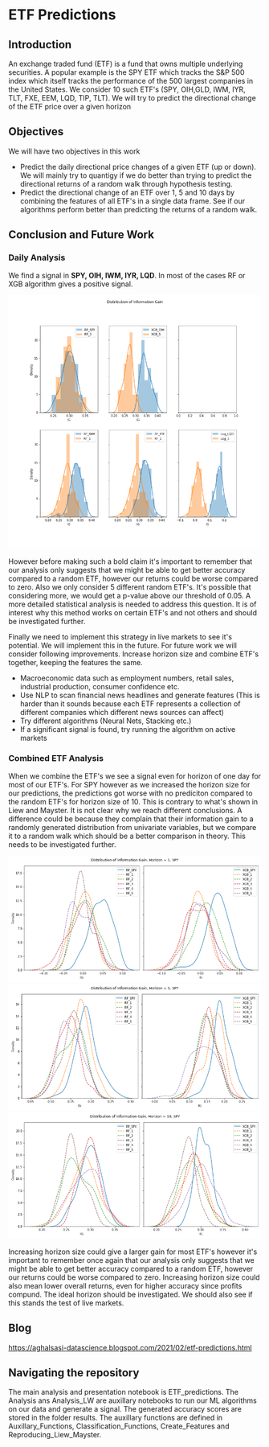 # ETF Predictions

## Introduction

An exchange traded fund (ETF) is a fund that owns multiple underlying securities. A popular example is the SPY ETF which tracks the S&P 500 index which itself tracks the performance of the 500 largest companies in the United States. We consider 10 such ETF's (SPY, OIH,GLD, IWM, IYR, TLT, FXE, EEM, LQD, TIP, TLT). We will try to predict the directional change of the ETF price over a given horizon

## Objectives

We will have two objectives in this work
 - Predict the daily directional price changes of a given ETF (up or down). We will mainly try to quantigy if we do better than trying to predict the directional returns of a random walk through hypothesis testing.
 - Predict the directional change of an ETF over 1, 5 and 10 days by combining the features of all ETF's in a single data frame. See if our algorithms perform better than predicting the returns of a random walk.


## Conclusion and Future Work

### Daily Analysis

We find a signal in **SPY, OIH, IWM, IYR, LQD**. In most of the cases RF or XGB algorithm gives a positive signal.

![Alt text](/plots/signal.png?raw=true "Signal")

However before making such a bold claim it's important to remember that our analysis only suggests that we might be able to get better accuracy compared to a random ETF, however our returns could be worse compared to zero. Also we only consider 5 different random ETF's. It's possible that considering more, we would get a p-value above our threshold of 0.05. A more detailed statistical analysis is needed to address this question. It is of interest why this method works on certain ETF's and not others and should be investigated further.

Finally we need to implement this strategy in live markets to see it's potential. We will implement this in the future. For future work we will consider following improvements.
Increase horizon size and combine ETF's together, keeping the features the same.
- Macroeconomic data such as employment numbers, retail sales, industrial production, consumer confidence etc.
- Use NLP to scan financial news headlines and generate features (This is harder than it sounds because each ETF represents a collection of different companies which different news sources can affect)
- Try different algorithms (Neural Nets, Stacking etc.)
- If a significant signal is found, try running the algorithm on active markets

### Combined ETF Analysis

When we combine the ETF's we see a signal even for horizon of one day for most of our ETF's.  For SPY however as we increased the horizon size for our predictions, the predictions got worse with no prediciton compared to the random ETF's for horizon size of 10. This is contrary to what's shown in Liew and Mayster. It is not clear why we reach different conclusions. A difference could be because they complain that their information gain to a randomly generated distribution from univariate variables, but we compare it to a random walk which should be a better comparison in theory. This needs to be investigated further.

![Alt text](/plots/horizon1_dist.png?raw=true "Horizon 1 day")
![Alt text](/plots/horizon5_dist.png?raw=true "Horizon 5 day")
![Alt text](/plots/horizon10_dist.png?raw=true "Horizon 10 day")

Increasing horizon size could give a larger gain for most ETF's however it's important to remember once again that our analysis only suggests that we might be able to get better accuracy compared to a random ETF, however our returns could be worse compared to zero. Increasing horizon size could also mean lower overall returns, even for higher accuracy since profits compund. The ideal horizon should be investigated. We should also see if this stands the test of live markets.


## Blog

https://aghalsasi-datascience.blogspot.com/2021/02/etf-predictions.html

## Navigating the repository

The main analysis and presentation notebook is ETF_predictions. The Analysis ans Analysis_LW are auxillary notebooks to run our ML algorithms on our data and generate a signal. The generated accuracy scores are stored in the folder results. The auxillary functions are defined in Auxillary_Functions, Classification_Functions, Create_Features and Reproducing_Liew_Mayster.